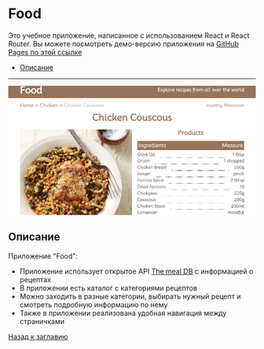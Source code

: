 # <a name='nav'>Food</a>

Это учебное приложение, написанное с использованием React и React Router. Вы можете посмотреть демо-версию приложения на [GitHub Pages по этой ссылке](https://voverg.github.io/react-food 'Посмотреть демо-версию')

- [Описание](#description)

---

![image](public/react-food.png)

## <a name='description'>Описание</a>
Приложение "Food":
- Приложение использует открытое API [The meal DB](https://themealdb.com/api.php) с информацией о рецептах
- В приложении есть каталог с категориями рецептов
- Можно заходить в разные категории, выбирать нужный рецепт и смотреть подробную информацию по нему
- Также в приложении реализована удобная навигация между страничками

[Назад к заглавию](#nav)
